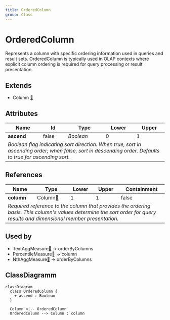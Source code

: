```yaml
---
title: OrderedColumn
group: Class
---
```


# OrderedColumn<a name="class-orderedcolumn"></a>

Represents a column with specific ordering information used in queries and result sets. OrderedColumn is typically used in OLAP contexts where explicit column ordering is required for query processing or result presentation.
## Extends
- Column [🔗](./class-Column)
## Attributes

<table>
  <thead>
    <tr>
      <th>Name</th>
      <th>Id</th>
      <th>Type</th>
      <th>Lower</th>
      <th>Upper</th>
    </tr>
  </thead>
  <tbody>
    <tr>
      <td><strong>ascend</strong></td>
      <td>false</td>
      <td><em>Boolean</em></td>
      <td>0</td>
      <td>1</td>
    </tr>
    <tr>
      <td colspan="5"><em>Boolean flag indicating sort direction. When true, sort in ascending order; when false, sort in descending order. Defaults to true for ascending sort.</em></td>
    </tr>
  </tbody>
</table>

## References

<table>
  <thead>
    <tr>
      <th>Name</th>
      <th>Type</th>
      <th>Lower</th>
      <th>Upper</th>
      <th>Containment</th>
    </tr>
  </thead>
  <tbody>
    <tr>
      <td><strong>column</strong></td>
      <td>Column<a href="./class-Column">🔗</a></td>
      <td>1</td>
      <td>1</td>
      <td>false</td>
    </tr>
    <tr>
      <td colspan="5"><em>Required reference to the column that provides the ordering basis. This column's values determine the sort order for query results and dimensional member presentation.</em></td>
    </tr>
  </tbody>
</table>



## Used by

- TextAggMeasure[🔗](./class-TextAggMeasure) → orderByColumns
- PercentileMeasure[🔗](./class-PercentileMeasure) → column
- NthAggMeasure[🔗](./class-NthAggMeasure) → orderByColumns

## ClassDiagramm

```mermaid
classDiagram
  class OrderedColumn {
    + ascend : Boolean
  }

  Column <|-- OrderedColumn
  OrderedColumn --> Column : column

```
